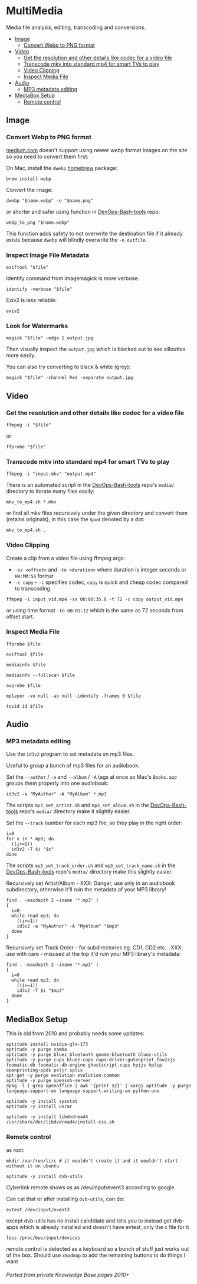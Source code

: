 # MultiMedia

Media file analysis, editing, transcoding and conversions.

<!-- INDEX_START -->
- [Image](#image)
  - [Convert Webp to PNG format](#convert-webp-to-png-format)
- [Video](#video)
  - [Get the resolution and other details like codec for a video file](#get-the-resolution-and-other-details-like-codec-for-a-video-file)
  - [Transcode mkv into standard mp4 for smart TVs to play](#transcode-mkv-into-standard-mp4-for-smart-tvs-to-play)
  - [Video Clipping](#video-clipping)
  - [Inspect Media File](#inspect-media-file)
- [Audio](#audio)
  - [MP3 metadata editing](#mp3-metadata-editing)
- [MediaBox Setup](#mediabox-setup)
  - [Remote control](#remote-control)
<!-- INDEX_END -->

## Image

### Convert Webp to PNG format

[medium.com](medium.md) doesn't support using newer webp format images on the site so you need to convert them first:

On Mac, install the `dwebp` [homebrew](brew.md) package:

```shell
brew install webp
```

Convert the image:

```shell
dwebp "$name.webp" -o "$name.png"
```

or shorter and safer using function in [DevOps-Bash-tools](devops-bash-tools.md) repo:

```shell
webp_to_png "$name.webp"
```

This function adds safety to not overwrite the destination file if it already exists because `dwebp` will blindly
overwrite the `-o outfile`.

### Inspect Image File Metadata

```shell
exiftool "$file"
```

Identify command from imagemagick is more verbose:

```shell
identify -verbose "$file"
```

Exiv2 is less reliable:

```shell
exiv2
```

### Look for Watermarks

```shell
magick "$file" -edge 1 output.jpg
```

Then visually inspect the `output.jpg` which is blacked out to see sillouttes more easily.

You can also try converting to black & white (grey):

```shell
magick "$file" -channel Red -separate output.jpg
```

## Video

### Get the resolution and other details like codec for a video file

```shell
ffmpeg -i "$file"
```

or

```shell
ffprobe "$file"
```

### Transcode mkv into standard mp4 for smart TVs to play

```shell
ffmpeg -i "input.mkv" "output.mp4"
```

There is an automated script in the [DevOps-Bash-tools](devops-bash-tools.md) repo's `media/` directory to iterate many files easily:

```shell
mkv_to_mp4.sh *.mkv
```

or find all mkv files recursively under the given directory and convert them (retains originals), in this case the `$pwd` denoted by a dot:

```shell
mkv_to_mp4.sh .
```

### Video Clipping

Create a clip from a video file using ffmpeg args:

- `-ss <offset>` and `-to <duration>` where duration is integer seconds or `HH:MM:SS` format
- `-c copy` - `-c` specifies codec, `copy` is quick and cheap codec compared to transcoding

```shell
ffmpeg -i input_vid.mp4 -ss 00:08:35.0 -t 72 -c copy output_vid.mp4
```
or using time format `-to 00:01:12` which is the same as 72 seconds from offset start.

### Inspect Media File

```shell
ffprobe $file
```

```shell
exiftool $file
```

```shell
mediainfo $file
```
```shell
mediainfo --fullscan $file
```

```shell
avprobe $file
```

```shell
mplayer -vo null -ao null -identify -frames 0 $file
```

```shell
tovid id $file
```

## Audio

### MP3 metadata editing

Use the `id3v2` program to set metadata on mp3 files.

Useful to group a bunch of mp3 files for an audiobook.

Set the `--author` / `-a` and `--album` / `-A` tags at once so Mac's `Books.app` groups them properly into one audiobook:

```shell
id3v2 -a "MyAuthor" -A "MyAlbum" *.mp3
```

The scripts `mp3_set_artist.sh` and `mp3_set_album.sh` in the [DevOps-Bash-tools](devops-bash-tools.md) repo's `media/`
directory make it slightly easier.

Set the `--track` number for each mp3 file, so they play in the right order:

```shell
i=0
for x in *.mp3; do
  ((i+=1))
  id3v2 -T $i "$x"
done
```

The scripts `mp3_set_track_order.sh` and `mp3_set_track_name.sh` in the [DevOps-Bash-tools](devops-bash-tools.md) repo's `media/`
directory make this slightly easier.

Recursively set Artist/Album - XXX: Danger, use only in an audiobook subdirectory, otherwise it'll ruin the metadata of your MP3 library!

```shell
find . -maxdepth 2 -iname '*.mp3' |
{
  i=0
  while read mp3; do
    ((i+=1))
    id3v2 -a "MyAuthor" -A "MyAlbum" "$mp3"
  done
}
```

Recursively set Track Order - for subdirectories eg. CD1, CD2 etc... XXX: use with care - misused at the top it'd ruin your MP3 library's metadata:

```shell
find . -maxdepth 2 -iname '*.mp3' |
{
  i=0
  while read mp3; do
    ((i+=1))
    id3v2 -T $i "$mp3"
  done
}
```

## MediaBox Setup

This is old from 2010 and probably needs some updates:

```shell
aptitude install nvidia-glx-173
aptitude -y purge samba
aptitude -y purge bluez bluetooth gnome-bluetooth bluez-utils
aptitude -y purge cups bluez-cups cups-driver-gutenprint foo2zjs foomatic-db foomatic-db-engine ghostscript-cups hpijs hplip openprinting-ppds pxljr splix
apt-get -y purge evolution evolution-common
aptitude -y purge openssh-server
dpkg -l | grep openoffice | awk '{print $2}' | xargs aptitude -y purge language-support-en language-support-writing-en python-uno
```

```shell
aptitude -y install sysstat
aptitude -y install unrar
```

```shell
aptitude -y install libdvdread4
/usr/share/doc/libdvdread4/install-css.sh
```

### Remote control

as root:

```shell
mkdir /var/run/lirc # it wouldn't create it and it wouldn't start without it on ubuntu
```

```shell
aptitude -y install dvb-utils
```
Cyberlink remote shows us as /dev/input/event3 according to google.

Can cat that or after installing `dvb-utils`, can do:

```shell
evtest /dev/input/event3
```
except dvb-utils has no install candidate and tells you to instead get dvb-apps which is already installed and doesn't have evtest, only the c file for it

```shell
less /proc/bus/input/devices
```

remote control is detected as a keyboard so a bunch of stuff just works out of the box.
Should use `xmodmap` to add the remaining buttons to do things I want

###### Ported from private Knowledge Base pages 2010+
